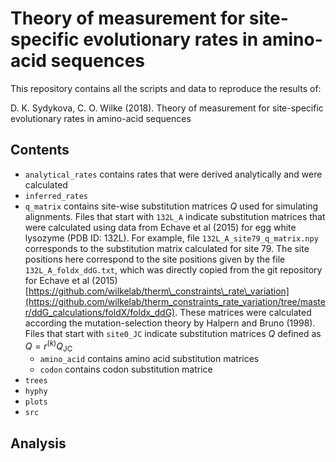
Theory of measurement for site-specific evolutionary rates in amino-acid sequences
==================================================================================

This repository contains all the scripts and data to reproduce the results of:

D. K. Sydykova, C. O. Wilke (2018). Theory of measurement for site-specific evolutionary rates in amino-acid sequences

Contents
--------

-   `analytical_rates` contains rates that were derived analytically and were calculated
-   `inferred_rates`
-   `q_matrix` contains site-wise substitution matrices *Q* used for simulating alignments. Files that start with `132L_A` indicate substitution matrices that were calculated using data from Echave et al (2015) for egg white lysozyme (PDB ID: 132L). For example, file `132L_A_site79_q_matrix.npy` corresponds to the substitution matrix calculated for site 79. The site positions here correspond to the site positions given by the file `132L_A_foldx_ddG.txt`, which was directly copied from the git repository for Echave et al (2015) [https://github.com/wilkelab/therm\_constraints\_rate\_variation](https://github.com/wilkelab/therm_constraints_rate_variation/tree/master/ddG_calculations/foldX/foldx_ddG). These matrices were calculated according the mutation-selection theory by Halpern and Bruno (1998). Files that start with `site0_JC` indicate substitution matrices *Q* defined as *Q* = *r*<sup>(*k*)</sup>*Q*<sub>JC</sub>
    -   `amino_acid` contains amino acid substitution matrices
    -   `codon` contains codon substitution matrice
-   `trees`
-   `hyphy`
-   `plots`
-   `src`

Analysis
--------
